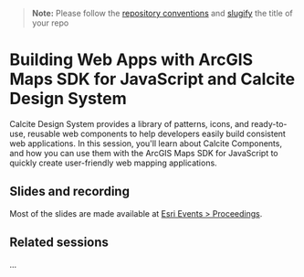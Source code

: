 > **Note:** Please follow the [repository conventions](https://github.com/EsriDevEvents/contributor-guides/blob/main/conventions.md#conventions-for-repositories) and [slugify](https://slugify.online/) the title of your repo

# Building Web Apps with ArcGIS Maps SDK for JavaScript and Calcite Design System

Calcite Design System provides a library of patterns, icons, and ready-to-use, reusable web components to help developers easily build consistent web applications. In this session, you'll learn about Calcite Components, and how you can use them with the ArcGIS Maps SDK for JavaScript to quickly create user-friendly web mapping applications.

## Slides and recording

Most of the slides are made available at [Esri Events > Proceedings](https://www.esri.com/en-us/about/events/index/proceedings).

## Related sessions

...
